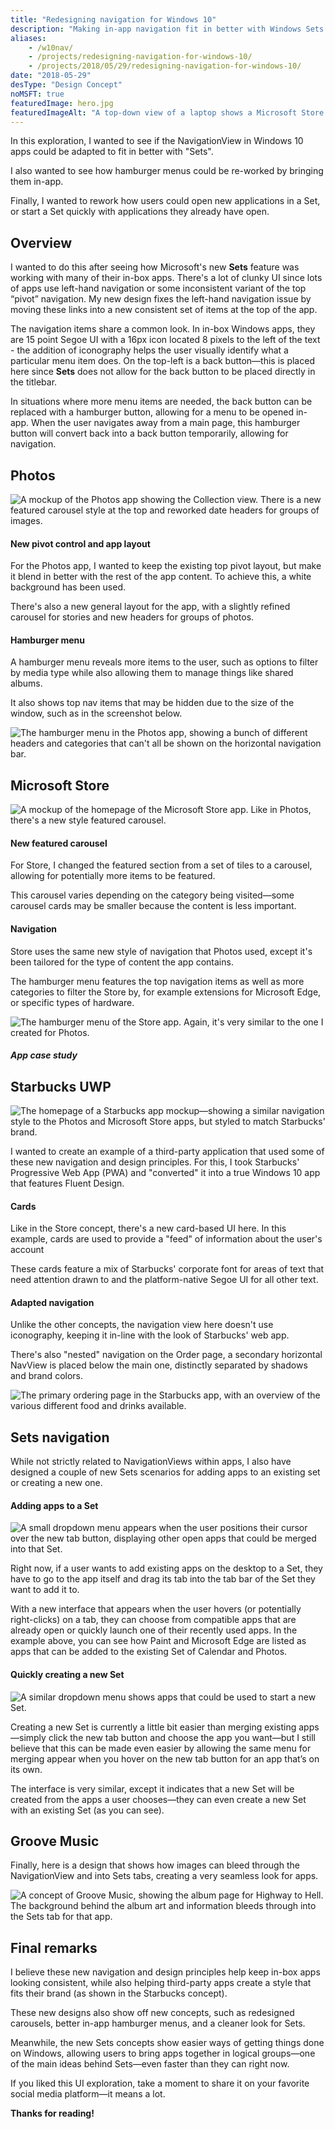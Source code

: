 ```yaml
---
title: "Redesigning navigation for Windows 10"
description: "Making in-app navigation fit in better with Windows Sets."
aliases:
    - /w10nav/
    - /projects/redesigning-navigation-for-windows-10/
    - /projects/2018/05/29/redesigning-navigation-for-windows-10/
date: "2018-05-29"
desType: "Design Concept"
noMSFT: true
featuredImage: hero.jpg
featuredImageAlt: "A top-down view of a laptop shows a Microsoft Store concept."
---
```


In this exploration, I wanted to see if the NavigationView in Windows 10 apps could be adapted to fit in better with "Sets".

I also wanted to see how hamburger menus could be re-worked by bringing them in-app.

Finally, I wanted to rework how users could open new applications in a Set, or start a Set quickly with applications they already have open.
<!--more-->

## Overview

I wanted to do this after seeing how Microsoft's new **Sets** feature was working with many of their in-box apps. There's a lot of clunky UI since lots of apps use left-hand navigation or some inconsistent variant of the top “pivot” navigation. My new design fixes the left-hand navigation issue by moving these links into a new consistent set of items at the top of the app.

The navigation items share a common look. In in-box Windows apps, they are 15 point Segoe UI with a 16px icon located 8 pixels to the left of the text - the addition of iconography helps the user visually identify what a particular menu item does. On the top-left is a back button—this is placed here since **Sets** does not allow for the back button to be placed directly in the titlebar.

In situations where more menu items are needed, the back button can be replaced with a hamburger button, allowing for a menu to be opened in-app. When the user navigates away from a main page, this hamburger button will convert back into a back button temporarily, allowing for navigation.

## Photos

![A mockup of the Photos app showing the Collection view. There is a new featured carousel style at the top and reworked date headers for groups of images.](./photos.jpg)

#### New pivot control and app layout

For the Photos app, I wanted to keep the existing top pivot layout, but make it blend in better with the rest of the app content. To achieve this, a white background has been used.

There's also a new general layout for the app, with a slightly refined carousel for stories and new headers for groups of photos.

#### Hamburger menu

A hamburger menu reveals more items to the user, such as options to filter by media type while also allowing them to manage things like shared albums.

It also shows top nav items that may be hidden due to the size of the window, such as in the screenshot below.

![The hamburger menu in the Photos app, showing a bunch of different headers and categories that can't all be shown on the horizontal navigation bar.](./photos-hamburger.jpg)

## Microsoft Store

![A mockup of the homepage of the Microsoft Store app. Like in Photos, there's a new style featured carousel.](./store.jpg)

#### New featured carousel

For Store, I changed the featured section from a set of tiles to a carousel, allowing for potentially more items to be featured.

This carousel varies depending on the category being visited—some carousel cards may be smaller because the content is less important.

#### Navigation

Store uses the same new style of navigation that Photos used, except it's been tailored for the type of content the app contains.

The hamburger menu features the top navigation items as well as more categories to filter the Store by, for example extensions for Microsoft Edge, or specific types of hardware.

![The hamburger menu of the Store app. Again, it's very similar to the one I created for Photos.](./store-hamburger.jpg)

##### App case study
## Starbucks UWP

![The homepage of a Starbucks app mockup—showing a similar navigation style to the Photos and Microsoft Store apps, but styled to match Starbucks' brand.](./starbucks.jpg)

I wanted to create an example of a third-party application that used some of these new navigation and design principles. For this, I took Starbucks' Progressive Web App (PWA) and "converted" it into a true Windows 10 app that features Fluent Design.

#### Cards

Like in the Store concept, there's a new card-based UI here. In this example, cards are used to provide a "feed" of information about the user's account

These cards feature a mix of Starbucks' corporate font for areas of text that need attention drawn to and the platform-native Segoe UI for all other text.

#### Adapted navigation

Unlike the other concepts, the navigation view here doesn't use iconography, keeping it in-line with the look of Starbucks' web app.

There's also "nested" navigation on the Order page, a secondary horizontal NavView is placed below the main one, distinctly separated by shadows and brand colors.

![The primary ordering page in the Starbucks app, with an overview of the various different food and drinks available.](./starbucks-order.jpg)

## Sets navigation

While not strictly related to NavigationViews within apps, I also have designed a couple of new Sets scenarios for adding apps to an existing set or creating a new one.

#### Adding apps to a Set

![A small dropdown menu appears when the user positions their cursor over the new tab button, displaying other open apps that could be merged into that Set.](./merge-set.jpg)

Right now, if a user wants to add existing apps on the desktop to a Set, they have to go to the app itself and drag its tab into the tab bar of the Set they want to add it to.

With a new interface that appears when the user hovers (or potentially right-clicks) on a tab, they can choose from compatible apps that are already open or quickly launch one of their recently used apps. In the example above, you can see how Paint and Microsoft Edge are listed as apps that can be added to the existing Set of Calendar and Photos.

#### Quickly creating a new Set

![A similar dropdown menu shows apps that could be used to start a new Set.](./create-set.jpg)

Creating a new Set is currently a little bit easier than merging existing apps—simply click the new tab button and choose the app you want—but I still believe that this can be made even easier by allowing the same menu for merging appear when you hover on the new tab button for an app that’s on its own.

The interface is very similar, except it indicates that a new Set will be created from the apps a user chooses—they can even create a new Set with an existing Set (as you can see).

## Groove Music

Finally, here is a design that shows how images can bleed through the NavigationView and into Sets tabs, creating a very seamless look for apps.

![A concept of Groove Music, showing the album page for Highway to Hell. The background behind the album art and information bleeds through into the Sets tab for that app.](./groove.jpg)

## Final remarks

I believe these new navigation and design principles help keep in-box apps looking consistent, while also helping third-party apps create a style that fits their brand (as shown in the Starbucks concept).

These new designs also show off new concepts, such as redesigned carousels, better in-app hamburger menus, and a cleaner look for Sets.

Meanwhile, the new Sets concepts show easier ways of getting things done on Windows, allowing users to bring apps together in logical groups—one of the main ideas behind Sets—even faster than they can right now.

If you liked this UI exploration, take a moment to share it on your favorite social media platform—it means a lot.

**Thanks for reading!**